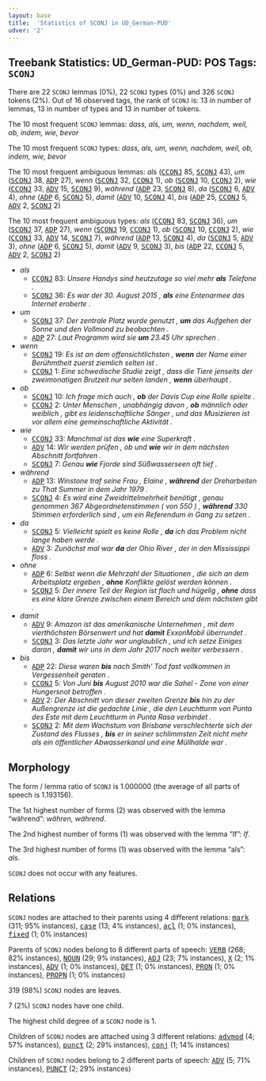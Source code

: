 ```yaml
---
layout: base
title:  'Statistics of SCONJ in UD_German-PUD'
udver: '2'
---
```


## Treebank Statistics: UD_German-PUD: POS Tags: `SCONJ`

There are 22 `SCONJ` lemmas (0%), 22 `SCONJ` types (0%) and 326 `SCONJ` tokens (2%).
Out of 16 observed tags, the rank of `SCONJ` is: 13 in number of lemmas, 13 in number of types and 13 in number of tokens.

The 10 most frequent `SCONJ` lemmas: <em>dass, als, um, wenn, nachdem, weil, ob, indem, wie, bevor</em>

The 10 most frequent `SCONJ` types:  <em>dass, als, um, wenn, nachdem, weil, ob, indem, wie, bevor</em>

The 10 most frequent ambiguous lemmas: <em>als</em> (<tt><a href="de_pud-pos-CCONJ.html">CCONJ</a></tt> 85, <tt><a href="de_pud-pos-SCONJ.html">SCONJ</a></tt> 43), <em>um</em> (<tt><a href="de_pud-pos-SCONJ.html">SCONJ</a></tt> 38, <tt><a href="de_pud-pos-ADP.html">ADP</a></tt> 27), <em>wenn</em> (<tt><a href="de_pud-pos-SCONJ.html">SCONJ</a></tt> 32, <tt><a href="de_pud-pos-CCONJ.html">CCONJ</a></tt> 1), <em>ob</em> (<tt><a href="de_pud-pos-SCONJ.html">SCONJ</a></tt> 10, <tt><a href="de_pud-pos-CCONJ.html">CCONJ</a></tt> 2), <em>wie</em> (<tt><a href="de_pud-pos-CCONJ.html">CCONJ</a></tt> 33, <tt><a href="de_pud-pos-ADV.html">ADV</a></tt> 15, <tt><a href="de_pud-pos-SCONJ.html">SCONJ</a></tt> 9), <em>während</em> (<tt><a href="de_pud-pos-ADP.html">ADP</a></tt> 23, <tt><a href="de_pud-pos-SCONJ.html">SCONJ</a></tt> 8), <em>da</em> (<tt><a href="de_pud-pos-SCONJ.html">SCONJ</a></tt> 6, <tt><a href="de_pud-pos-ADV.html">ADV</a></tt> 4), <em>ohne</em> (<tt><a href="de_pud-pos-ADP.html">ADP</a></tt> 6, <tt><a href="de_pud-pos-SCONJ.html">SCONJ</a></tt> 5), <em>damit</em> (<tt><a href="de_pud-pos-ADV.html">ADV</a></tt> 10, <tt><a href="de_pud-pos-SCONJ.html">SCONJ</a></tt> 4), <em>bis</em> (<tt><a href="de_pud-pos-ADP.html">ADP</a></tt> 25, <tt><a href="de_pud-pos-CCONJ.html">CCONJ</a></tt> 5, <tt><a href="de_pud-pos-ADV.html">ADV</a></tt> 2, <tt><a href="de_pud-pos-SCONJ.html">SCONJ</a></tt> 2)

The 10 most frequent ambiguous types:  <em>als</em> (<tt><a href="de_pud-pos-CCONJ.html">CCONJ</a></tt> 83, <tt><a href="de_pud-pos-SCONJ.html">SCONJ</a></tt> 36), <em>um</em> (<tt><a href="de_pud-pos-SCONJ.html">SCONJ</a></tt> 37, <tt><a href="de_pud-pos-ADP.html">ADP</a></tt> 27), <em>wenn</em> (<tt><a href="de_pud-pos-SCONJ.html">SCONJ</a></tt> 19, <tt><a href="de_pud-pos-CCONJ.html">CCONJ</a></tt> 1), <em>ob</em> (<tt><a href="de_pud-pos-SCONJ.html">SCONJ</a></tt> 10, <tt><a href="de_pud-pos-CCONJ.html">CCONJ</a></tt> 2), <em>wie</em> (<tt><a href="de_pud-pos-CCONJ.html">CCONJ</a></tt> 33, <tt><a href="de_pud-pos-ADV.html">ADV</a></tt> 14, <tt><a href="de_pud-pos-SCONJ.html">SCONJ</a></tt> 7), <em>während</em> (<tt><a href="de_pud-pos-ADP.html">ADP</a></tt> 13, <tt><a href="de_pud-pos-SCONJ.html">SCONJ</a></tt> 4), <em>da</em> (<tt><a href="de_pud-pos-SCONJ.html">SCONJ</a></tt> 5, <tt><a href="de_pud-pos-ADV.html">ADV</a></tt> 3), <em>ohne</em> (<tt><a href="de_pud-pos-ADP.html">ADP</a></tt> 6, <tt><a href="de_pud-pos-SCONJ.html">SCONJ</a></tt> 5), <em>damit</em> (<tt><a href="de_pud-pos-ADV.html">ADV</a></tt> 9, <tt><a href="de_pud-pos-SCONJ.html">SCONJ</a></tt> 3), <em>bis</em> (<tt><a href="de_pud-pos-ADP.html">ADP</a></tt> 22, <tt><a href="de_pud-pos-CCONJ.html">CCONJ</a></tt> 5, <tt><a href="de_pud-pos-ADV.html">ADV</a></tt> 2, <tt><a href="de_pud-pos-SCONJ.html">SCONJ</a></tt> 2)


* <em>als</em>
  * <tt><a href="de_pud-pos-CCONJ.html">CCONJ</a></tt> 83: <em>Unsere Handys sind heutzutage so viel mehr <b>als</b> Telefone .</em>
  * <tt><a href="de_pud-pos-SCONJ.html">SCONJ</a></tt> 36: <em>Es war der 30. August 2015 , <b>als</b> eine Entenarmee das Internet eroberte .</em>
* <em>um</em>
  * <tt><a href="de_pud-pos-SCONJ.html">SCONJ</a></tt> 37: <em>Der zentrale Platz wurde genutzt , <b>um</b> das Aufgehen der Sonne und den Vollmond zu beobachten .</em>
  * <tt><a href="de_pud-pos-ADP.html">ADP</a></tt> 27: <em>Laut Programm wird sie <b>um</b> 23.45 Uhr sprechen .</em>
* <em>wenn</em>
  * <tt><a href="de_pud-pos-SCONJ.html">SCONJ</a></tt> 19: <em>Es ist an dem offensichtlichsten , <b>wenn</b> der Name einer Berühmtheit zuerst ziemlich selten ist .</em>
  * <tt><a href="de_pud-pos-CCONJ.html">CCONJ</a></tt> 1: <em>Eine schwedische Studie zeigt , dass die Tiere jenseits der zweimonatigen Brutzeit nur selten landen , <b>wenn</b> überhaupt .</em>
* <em>ob</em>
  * <tt><a href="de_pud-pos-SCONJ.html">SCONJ</a></tt> 10: <em>Ich frage mich auch , <b>ob</b> der Davis Cup eine Rolle spielte .</em>
  * <tt><a href="de_pud-pos-CCONJ.html">CCONJ</a></tt> 2: <em>Unter Menschen , unabhängig davon , <b>ob</b> männlich oder weiblich , gibt es leidenschaftliche Sänger , und das Musizieren ist vor allem eine gemeinschaftliche Aktivität .</em>
* <em>wie</em>
  * <tt><a href="de_pud-pos-CCONJ.html">CCONJ</a></tt> 33: <em>Manchmal ist das <b>wie</b> eine Superkraft .</em>
  * <tt><a href="de_pud-pos-ADV.html">ADV</a></tt> 14: <em>Wir werden prüfen , ob und <b>wie</b> wir in dem nächsten Abschnitt fortfahren .</em>
  * <tt><a href="de_pud-pos-SCONJ.html">SCONJ</a></tt> 7: <em>Genau <b>wie</b> Fjorde sind Süßwasserseen oft tief .</em>
* <em>während</em>
  * <tt><a href="de_pud-pos-ADP.html">ADP</a></tt> 13: <em>Winstone traf seine Frau , Elaine , <b>während</b> der Dreharbeiten zu That Summer in dem Jahr 1979 .</em>
  * <tt><a href="de_pud-pos-SCONJ.html">SCONJ</a></tt> 4: <em>Es wird eine Zweidrittelmehrheit benötigt , genau genommen 367 Abgeordnetenstimmen ( von 550 ) , <b>während</b> 330 Stimmen erforderlich sind , um ein Referendum in Gang zu setzen .</em>
* <em>da</em>
  * <tt><a href="de_pud-pos-SCONJ.html">SCONJ</a></tt> 5: <em>Vielleicht spielt es keine Rolle , <b>da</b> ich das Problem nicht lange haben werde .</em>
  * <tt><a href="de_pud-pos-ADV.html">ADV</a></tt> 3: <em>Zunächst mal war <b>da</b> der Ohio River , der in den Mississippi floss .</em>
* <em>ohne</em>
  * <tt><a href="de_pud-pos-ADP.html">ADP</a></tt> 6: <em>Selbst wenn die Mehrzahl der Situationen , die sich an dem Arbeitsplatz ergeben , <b>ohne</b> Konflikte gelöst werden können .</em>
  * <tt><a href="de_pud-pos-SCONJ.html">SCONJ</a></tt> 5: <em>Der innere Teil der Region ist flach und hügelig , <b>ohne</b> dass es eine klare Grenze zwischen einem Bereich und dem nächsten gibt .</em>
* <em>damit</em>
  * <tt><a href="de_pud-pos-ADV.html">ADV</a></tt> 9: <em>Amazon ist das amerikanische Unternehmen , mit dem vierthöchsten Börsenwert und hat <b>damit</b> ExxonMobil überrundet .</em>
  * <tt><a href="de_pud-pos-SCONJ.html">SCONJ</a></tt> 3: <em>Das letzte Jahr war unglaublich , und ich setze Einiges daran , <b>damit</b> wir uns in dem Jahr 2017 noch weiter verbessern .</em>
* <em>bis</em>
  * <tt><a href="de_pud-pos-ADP.html">ADP</a></tt> 22: <em>Diese waren <b>bis</b> nach Smith' Tod fast vollkommen in Vergessenheit geraten .</em>
  * <tt><a href="de_pud-pos-CCONJ.html">CCONJ</a></tt> 5: <em>Von Juni <b>bis</b> August 2010 war die Sahel - Zone von einer Hungersnot betroffen .</em>
  * <tt><a href="de_pud-pos-ADV.html">ADV</a></tt> 2: <em>Der Abschnitt von dieser zweiten Grenze <b>bis</b> hin zu der Außengrenze ist die gedachte Linie , die den Leuchtturm von Punta des Este mit dem Leuchtturm in Punta Rasa verbindet .</em>
  * <tt><a href="de_pud-pos-SCONJ.html">SCONJ</a></tt> 2: <em>Mit dem Wachstum von Brisbane verschlechterte sich der Zustand des Flusses , <b>bis</b> er in seiner schlimmsten Zeit nicht mehr als ein öffentlicher Abwasserkanal und eine Müllhalde war .</em>

## Morphology

The form / lemma ratio of `SCONJ` is 1.000000 (the average of all parts of speech is 1.193156).

The 1st highest number of forms (2) was observed with the lemma “während”: <em>währen, während</em>.

The 2nd highest number of forms (1) was observed with the lemma “If”: <em>If</em>.

The 3rd highest number of forms (1) was observed with the lemma “als”: <em>als</em>.

`SCONJ` does not occur with any features.


## Relations

`SCONJ` nodes are attached to their parents using 4 different relations: <tt><a href="de_pud-dep-mark.html">mark</a></tt> (311; 95% instances), <tt><a href="de_pud-dep-case.html">case</a></tt> (13; 4% instances), <tt><a href="de_pud-dep-acl.html">acl</a></tt> (1; 0% instances), <tt><a href="de_pud-dep-fixed.html">fixed</a></tt> (1; 0% instances)

Parents of `SCONJ` nodes belong to 8 different parts of speech: <tt><a href="de_pud-pos-VERB.html">VERB</a></tt> (268; 82% instances), <tt><a href="de_pud-pos-NOUN.html">NOUN</a></tt> (29; 9% instances), <tt><a href="de_pud-pos-ADJ.html">ADJ</a></tt> (23; 7% instances), <tt><a href="de_pud-pos-X.html">X</a></tt> (2; 1% instances), <tt><a href="de_pud-pos-ADV.html">ADV</a></tt> (1; 0% instances), <tt><a href="de_pud-pos-DET.html">DET</a></tt> (1; 0% instances), <tt><a href="de_pud-pos-PRON.html">PRON</a></tt> (1; 0% instances), <tt><a href="de_pud-pos-PROPN.html">PROPN</a></tt> (1; 0% instances)

319 (98%) `SCONJ` nodes are leaves.

7 (2%) `SCONJ` nodes have one child.

The highest child degree of a `SCONJ` node is 1.

Children of `SCONJ` nodes are attached using 3 different relations: <tt><a href="de_pud-dep-advmod.html">advmod</a></tt> (4; 57% instances), <tt><a href="de_pud-dep-punct.html">punct</a></tt> (2; 29% instances), <tt><a href="de_pud-dep-conj.html">conj</a></tt> (1; 14% instances)

Children of `SCONJ` nodes belong to 2 different parts of speech: <tt><a href="de_pud-pos-ADV.html">ADV</a></tt> (5; 71% instances), <tt><a href="de_pud-pos-PUNCT.html">PUNCT</a></tt> (2; 29% instances)

